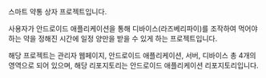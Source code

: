 스마트 약통 상자 프로젝트입니다.

사용자가 안드로이드 애플리케이션을 통해 디바이스(라즈베리파이)를 조작하여 먹어야 하는 약을 정해진 시간에 일정 양만을 받을 수 있게 하는 프로젝트입니다.

해당 프로젝트는 관리자 웹페이지, 안드로이드 애플리케이션, 서버, 디바이스 총 4개의 영역으로 되어 있으며, 해당 리포지토리는 안드로이드 애플리케이션 리포지토리입니다.
